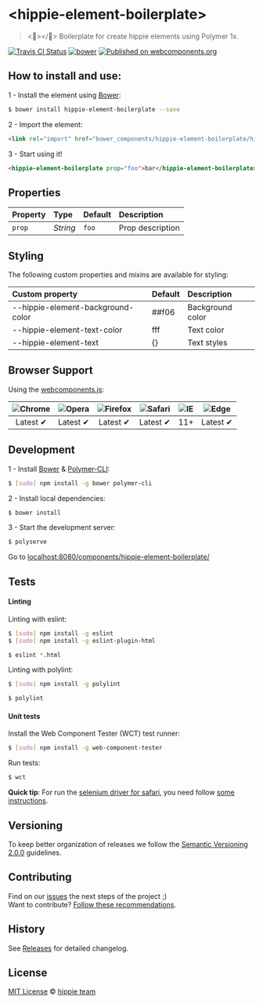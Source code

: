 # &lt;hippie-element-boilerplate&gt;

> <:fallen_leaf:></:fallen_leaf:> Boilerplate for create hippie elements using Polymer 1x.

[![Travis CI Status](https://travis-ci.org/hippie-elements/hippie-element-boilerplate.svg?branch=master)](https://travis-ci.org/hippie-elements/hippie-element-boilerplate)
[![bower](https://img.shields.io/bower/v/hippie-element-boilerplate.svg)](https://www.npmjs.com/package/bananacss)
[![Published on webcomponents.org](https://img.shields.io/badge/webcomponents.org-published-blue.svg)](https://www.webcomponents.org/element/hippie-elements/hippie-element-boilerplate)

## How to install and use:

1 - Install the element using [Bower](http://bower.io/):

```sh
$ bower install hippie-element-boilerplate --save
```

2 -  Import the element:

```html
<link rel="import" href="bower_components/hippie-element-boilerplate/hippie-element-boilerplate.html">
```

3 - Start using it!

<!--
```
<custom-element-demo>
  <template>
    <link rel="import" href="hippie-element-boilerplate.html">
    <next-code-block></next-code-block>
  </template>
</custom-element-demo>
```
-->
```html
<hippie-element-boilerplate prop="foo">bar</hippie-element-boilerplate>
```


## Properties

Property  | Type        | Default   | Description
:---      |:---        |:---        |:---
`prop`    | *String*    | `foo`     | Prop description

## Styling

The following custom properties and mixins are available for styling:

Custom property                   | Default  | Description
:---                              |:---      |:---
--hippie-element-background-color | ##f06    | Background color
--hippie-element-text-color       | fff      | Text color
--hippie-element-text             | {}       | Text styles


## Browser Support

Using the [webcomponents.js](https://github.com/WebComponents/webcomponentsjs):

 ![Chrome](https://cdnjs.cloudflare.com/ajax/libs/browser-logos/39.2.2/chrome/chrome_48x48.png) | ![Opera](https://cdnjs.cloudflare.com/ajax/libs/browser-logos/39.2.2/opera/opera_48x48.png) | ![Firefox](https://cdnjs.cloudflare.com/ajax/libs/browser-logos/39.2.2/firefox/firefox_48x48.png) | ![Safari](https://cdnjs.cloudflare.com/ajax/libs/browser-logos/39.2.2/safari/safari_48x48.png) |![IE](https://cdnjs.cloudflare.com/ajax/libs/browser-logos/39.2.2/archive/internet-explorer_9-11/internet-explorer_9-11_48x48.png) |  ![Edge](https://cdnjs.cloudflare.com/ajax/libs/browser-logos/39.2.2/edge/edge_48x48.png) |
:---: | :---: | :---: | :---: | :---: | :---: |
Latest ✔ | Latest ✔ | Latest ✔ | Latest ✔ | 11+ | Latest ✔

## Development

1 - Install [Bower](http://bower.io/) & [Polymer-CLI](https://www.polymer-project.org/1.0/docs/tools/polymer-cli):

```sh
$ [sudo] npm install -g bower polymer-cli
```

2 - Install local dependencies:

```sh
$ bower install
```

3 - Start the development server:

```sh
$ polyserve
```

Go to [localhost:8080/components/hippie-element-boilerplate/](http://localhost:8080/components/hippie-element-boilerplate/)

## Tests

#### Linting

Linting with eslint:

```sh
$ [sudo] npm install -g eslint
$ [sudo] npm install -g eslint-plugin-html

$ eslint *.html
```

Linting with polylint:

```sh
$ [sudo] npm install -g polylint

$ polylint
```

#### Unit tests

Install the Web Component Tester (WCT) test runner:

```sh
$ [sudo] npm install -g web-component-tester
```

Run tests:

```sh
$ wct
```

**Quick tip**: For run the [selenium driver for safari](https://mvnrepository.com/artifact/org.seleniumhq.selenium/selenium-safari-driver), you need follow [some instructions](https://webkit.org/blog/6900/webdriver-support-in-safari-10/).

## Versioning

To keep better organization of releases we follow the [Semantic Versioning 2.0.0](http://semver.org/) guidelines.

## Contributing

Find on our [issues](https://github.com/hippie-elements/hippie-element-boilerplate/issues/) the next steps of the project ;)
<br>
Want to contribute? [Follow these recommendations](https://github.com/hippie-elements/hippie-element-boilerplate/blob/master/CONTRIBUTING.md).

## History

See [Releases](https://github.com/hippie-elements/hippie-element-boilerplate/releases) for detailed changelog.

## License

[MIT License](https://hippie-elements.github.io/LICENSE.txt) © [hippie team](https://github.com/orgs/hippie-elements/people)
